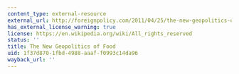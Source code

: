 ```yaml
---
content_type: external-resource
external_url: http://foreignpolicy.com/2011/04/25/the-new-geopolitics-of-food/
has_external_license_warning: true
license: https://en.wikipedia.org/wiki/All_rights_reserved
status: ''
title: The New Geopolitics of Food
uid: 1f37d870-1fbd-4988-aaaf-f0993c14da96
wayback_url: ''
---
```

